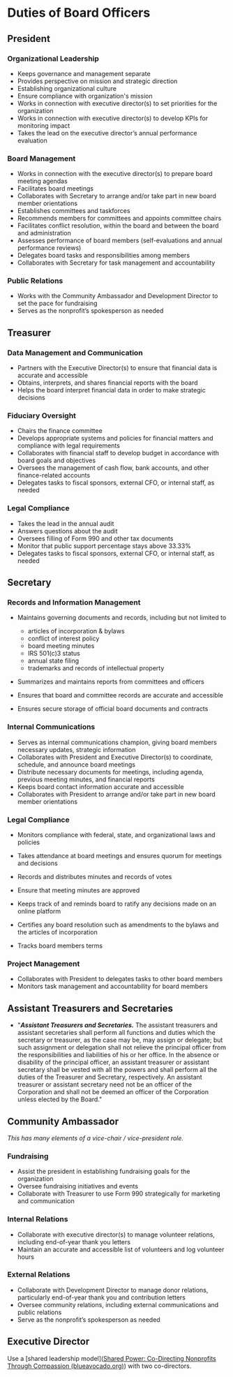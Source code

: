 # Duties of Board Officers

## President

### Organizational Leadership

* Keeps governance and management separate
* Provides perspective on mission and strategic direction
* Establishing organizational culture
* Ensure compliance with organization's mission
* Works in connection with executive director(s) to set priorities for the organization
* Works in connection with executive director(s) to develop KPIs for monitoring impact
* Takes the lead on the executive director’s annual performance evaluation

### Board Management

* Works in connection with the executive director(s) to prepare board meeting agendas
* Facilitates board meetings
* Collaborates with Secretary to arrange and/or take part in new board member orientations
* Establishes committees and taskforces
* Recommends members for committees and appoints committee chairs
* Facilitates conflict resolution, within the board and between the board and administration
* Assesses performance of board members (self-evaluations and annual performance reviews)
* Delegates board tasks and responsibilities among members
* Collaborates with Secretary for task management and accountability

### Public Relations

* Works with the Community Ambassador and Development Director to set the pace for fundraising
* Serves as the nonprofit’s spokesperson as needed

## Treasurer

### Data Management and Communication

* Partners with the Executive Director(s) to ensure that financial data is accurate and accessible
* Obtains, interprets, and shares financial reports with the board
* Helps the board interpret financial data in order to make strategic decisions

### Fiduciary Oversight

* Chairs the finance committee
* Develops appropriate systems and policies for financial matters and compliance with legal requirements
* Collaborates with financial staff to develop budget in accordance with board goals and objectives
* Oversees the management of cash flow, bank accounts, and other finance-related accounts
* Delegates tasks to fiscal sponsors, external CFO, or internal staff, as needed

### Legal Compliance

* Takes the lead in the annual audit
* Answers questions about the audit
* Oversees filling of Form 990 and other tax documents
* Monitor that public support percentage stays above 33.33%
* Delegates tasks to fiscal sponsors, external CFO, or internal staff, as needed

## Secretary

### Records and Information Management

* Maintains governing documents and records, including but not limited to
  * articles of incorporation & bylaws
  * conflict of interest policy
  * board meeting minutes
  * IRS 501(c)3 status
  * annual state filing
  * trademarks and records of intellectual property 

* Summarizes and maintains reports from committees and officers
* Ensures that board and committee records are accurate and accessible
* Ensures secure storage of official board documents and contracts

### Internal Communications

* Serves as internal communications champion, giving board members necessary updates, strategic information
* Collaborates with President and Executive Director(s) to coordinate, schedule, and announce board meetings
* Distribute necessary documents for meetings, including agenda, previous meeting minutes, and financial reports
* Keeps board contact information accurate and accessible
* Collaborates with President to arrange and/or take part in new board member orientations

### Legal Compliance

* Monitors compliance with federal, state, and organizational laws and policies
* Takes attendance at board meetings and ensures quorum for meetings and decisions
* Records and distributes minutes and records of votes
* Ensure that meeting minutes are approved

* Keeps track of and reminds board to ratify any decisions made on an online platform
* Certifies any board resolution such as amendments to the bylaws and the articles of incorporation
* Tracks board members terms

### Project Management

* Collaborates with President to delegates tasks to other board members
* Monitors task management and accountability for board members

## Assistant Treasurers and Secretaries

* "***Assistant Treasurers and Secretaries.*** The assistant treasurers and assistant secretaries shall perform all functions and duties which the secretary or treasurer, as the case may be, may assign or delegate; but such assignment or delegation shall not relieve the principal officer from the responsibilities and liabilities of his or her office. In the absence or disability of the principal officer, an assistant treasurer or assistant secretary shall be vested with all the powers and shall perform all the duties of the Treasurer and Secretary, respectively. An assistant treasurer or assistant secretary need not be an officer of the Corporation and shall not be deemed an officer of the Corporation unless elected by the Board."

## Community Ambassador

*This has many elements of a vice-chair / vice-president role.*

### Fundraising

* Assist the president in establishing fundraising goals for the organization
* Oversee fundraising initiatives and events
* Collaborate with Treasurer to use Form 990 strategically for marketing and communication

### Internal Relations

* Collaborate with executive director(s) to manage volunteer relations, including end-of-year thank you letters
* Maintain an accurate and accessible list of volunteers and log volunteer hours

### External Relations

* Collaborate with Development Director to manage donor relations, particularly end-of-year thank you and contribution letters
* Oversee community relations, including external communications and public relations
* Serve as the nonprofit’s spokesperson as needed

## Executive Director

Use a [shared leadership model]([Shared Power: Co-Directing Nonprofits Through Compassion (blueavocado.org)](https://blueavocado.org/leadership-and-management/the-power-of-shared-power-co-directing-nonprofits-through-compassion/)) with two co-directors.
